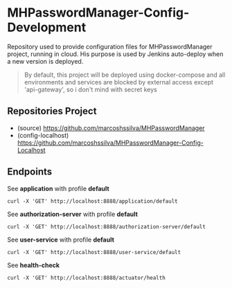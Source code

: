 # MHPasswordManager-Config-Development
Repository used to provide configuration files for MHPasswordManager project, running in cloud. His purpose is used by Jenkins auto-deploy when a new version is deployed.
> By default, this project will be deployed using docker-compose and all environments and services are blocked by external access except 'api-gateway', so i don't mind with secret keys 

## Repositories Project
- (source) https://github.com/marcoshssilva/MHPasswordManager
- (config-localhost) https://github.com/marcoshssilva/MHPasswordManager-Config-Localhost

## Endpoints

See **application** with profile **default**
```
curl -X 'GET' http://localhost:8888/application/default
```

See **authorization-server** with profile **default**
```
curl -X 'GET' http://localhost:8888/authorization-server/default
```

See **user-service** with profile **default**
```
curl -X 'GET' http://localhost:8888/user-service/default
```

See **health-check**
```
curl -X 'GET' http://localhost:8888/actuator/health
```
